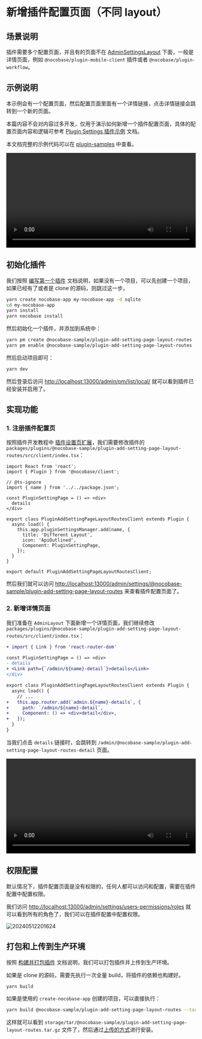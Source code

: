 # 新增插件配置页面（不同 layout）

## 场景说明

插件需要多个配置页面，并且有的页面不在 [AdminSettingsLayout](/development/client/router#已有页面路由) 下面，一般是详情页面，例如 `@nocobase/plugin-mobile-client` 插件或者 `@nocobase/plugin-workflow`。

## 示例说明

本示例会有一个配置页面，然后配置页面里面有一个详情链接，点击详情链接会跳转到一个新的页面。

本篇内容不会对内容过多开发，仅用于演示如何新增一个插件配置页面，具体的配置页面内容和逻辑可参考 [Plugin Settings 插件示例](/plugin-samples/plugin-settings) 文档。

本文档完整的示例代码可以在 [plugin-samples](https://github.com/nocobase/plugin-samples/tree/main/packages/plugins/%40nocobase-sample/plugin-add-setting-page-layout-routes) 中查看。

<video width="100%" controls>
  <source src="https://static-docs.nocobase.com/10.mp4" type="video/mp4">
</video>

## 初始化插件

我们按照 [编写第一个插件](/development/your-fisrt-plugin) 文档说明，如果没有一个项目，可以先创建一个项目，如果已经有了或者是 clone 的源码，则跳过这一步。

```bash
yarn create nocobase-app my-nocobase-app -d sqlite
cd my-nocobase-app
yarn install
yarn nocobase install
```

然后初始化一个插件，并添加到系统中：

```bash
yarn pm create @nocobase-sample/plugin-add-setting-page-layout-routes
yarn pm enable @nocobase-sample/plugin-add-setting-page-layout-routes
```

然后启动项目即可：

```bash
yarn dev
```

然后登录后访问 [http://localhost:13000/admin/pm/list/local/](http://localhost:13000/admin/pm/list/local/) 就可以看到插件已经安装并启用了。

## 实现功能

### 1. 注册插件配置页

按照插件开发教程中 [插件设置页扩展](/development/client/router#插件设置页扩展)，我们需要修改插件的 `packages/plugins/@nocobase-sample/plugin-add-setting-page-layout-routes/src/client/index.tsx`：

```tsx | pure
import React from 'react';
import { Plugin } from '@nocobase/client';

// @ts-ignore
import { name } from '../../package.json';

const PluginSettingPage = () => <div>
  details
</div>

export class PluginAddSettingPageLayoutRoutesClient extends Plugin {
  async load() {
    this.app.pluginSettingsManager.add(name, {
      title: 'Different Layout',
      icon: 'ApiOutlined',
      Component: PluginSettingPage,
    });
  }
}

export default PluginAddSettingPageLayoutRoutesClient;
```

然后我们就可以访问 [http://localhost:13000/admin/settings/@nocobase-sample/plugin-add-setting-page-layout-routes](http://localhost:13000/admin/settings/@nocobase-sample/plugin-add-setting-page-layout-routes) 来查看插件配置页面了。


### 2. 新增详情页面

我们准备在 `AdminLayout` 下面新增一个详情页面，我们继续修改 `packages/plugins/@nocobase-sample/plugin-add-setting-page-layout-routes/src/client/index.tsx`：

```diff
+ import { Link } from 'react-router-dom'

const PluginSettingPage = () => <div>
- details
+ <Link path={`/admin/${name}-detail`}>details</Link>
</div>

export class PluginAddSettingPageLayoutRoutesClient extends Plugin {
  async load() {
    // ...
+   this.app.router.add(`admin.${name}-details`, {
+     path: `/admin/${name}-detail`,
+     Component: () => <div>detail</div>,
+   });
  }
}
```

当我们点击 `details` 链接时，会跳转到 `/admin/@nocobase-sample/plugin-add-setting-page-layout-routes-detail` 页面。

<video width="100%" controls>
  <source src="https://static-docs.nocobase.com/10.mp4" type="video/mp4">
</video>

## 权限配置

默认情况下，插件配置页面是没有权限的，任何人都可以访问和配置，需要在插件配置中配置权限。

我们访问 [http://localhost:13000/admin/settings/users-permissions/roles](http://localhost:13000/admin/settings/users-permissions/roles) 就可以看到所有的角色了，我们可以在插件配置中配置权限。

![20240512201624](https://static-docs.nocobase.com/20240512201624.png)

## 打包和上传到生产环境

按照 [构建并打包插件](/development/your-fisrt-plugin#构建并打包插件) 文档说明，我们可以打包插件并上传到生产环境。

如果是 clone 的源码，需要先执行一次全量 build，将插件的依赖也构建好。

```bash
yarn build
```

如果是使用的 `create-nocobase-app` 创建的项目，可以直接执行：

```bash
yarn build @nocobase-sample/plugin-add-setting-page-layout-routes --tar
```

这样就可以看到 `storage/tar/@nocobase-sample/plugin-add-setting-page-layout-routes.tar.gz` 文件了，然后通过[上传的方式](/welcome/getting-started/plugin)进行安装。
